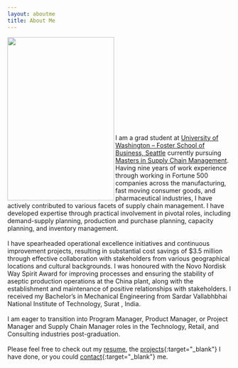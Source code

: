 ```yaml
---
layout: aboutme
title: About Me
---
```


<p class="full-width no-margin"><img src="/20230612-MSCM_Orientation-202.jpg" style="width:15rem;height:23rem;" align="left"/></p><br><br><br><br><br><br><br><br><br><br><br><br>

I am a grad student at [University of Washington – Foster School of Business, Seattle](https://foster.uw.edu/) currently pursuing [Masters in Supply Chain Management](https://foster.uw.edu/academics/degree-programs/master-of-supply-chain-management/). Having nine years of work experience through working in Fortune 500 companies across the manufacturing, fast moving consumer goods, and pharmaceutical industries, I have actively contributed to various facets of supply chain management. I have developed expertise through practical involvement in pivotal roles, including demand-supply planning, production and purchase planning, capacity planning, and inventory management.
<br><br>
I have spearheaded operational excellence initiatives and continuous improvement projects, resulting in substantial cost savings of $3.5 million through effective collaboration with stakeholders from various geographical locations and cultural backgrounds. I was honoured with the Novo Nordisk Way Spirit Award for improving processes and ensuring the stability of aseptic production operations at the China plant, along with the establishment and maintenance of positive relationships with stakeholders. I received my Bachelor’s in Mechanical Engineering from Sardar Vallabhbhai National Institute of Technology, Surat , India.
<br><br>
I am eager to transition into Program Manager, Product Manager, or Project Manager and Supply Chain Manager roles in the Technology, Retail, and Consulting industries post-graduation.
<br><br>
Please feel free to check out my [resume](https://drive.google.com/file/d/1986ozVD6nFzyqHSEB11_lQ12OU8kxXx0/view), the [projects](https://parthshah.github.io/Projects){:target="_blank"} I have done, or you could [contact](https://parthshah.github.io/Contact){:target="_blank"} me.